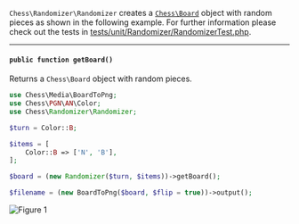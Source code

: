 `Chess\Randomizer\Randomizer` creates a [`Chess\Board`](https://php-chess.readthedocs.io/en/latest/board/) object with random pieces as shown in the following example. For further information please check out the tests in [tests/unit/Randomizer/RandomizerTest.php](https://github.com/chesslablab/php-chess/blob/master/tests/unit/Randomizer/RandomizerTest.php).

---

#### `public function getBoard()`

Returns a `Chess\Board` object with random pieces.

```php
use Chess\Media\BoardToPng;
use Chess\PGN\AN\Color;
use Chess\Randomizer\Randomizer;

$turn = Color::B;

$items = [
    Color::B => ['N', 'B'],
];

$board = (new Randomizer($turn, $items))->getBoard();

$filename = (new BoardToPng($board, $flip = true))->output();
```

![Figure 1](https://raw.githubusercontent.com/chesslablab/php-chess/master/docs/randomizer-figure-01.png)
